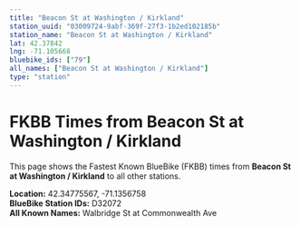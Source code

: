 ```yaml
---
title: "Beacon St at Washington / Kirkland"
station_uuid: "03009724-9abf-369f-27f3-1b2ed102185b"
station_name: "Beacon St at Washington / Kirkland"
lat: 42.37842
lng: -71.105668
bluebike_ids: ["79"]
all_names: ["Beacon St at Washington / Kirkland"]
type: "station"
---
```


# FKBB Times from Beacon St at Washington / Kirkland

This page shows the Fastest Known BlueBike (FKBB) times from **Beacon St at Washington / Kirkland** to all other stations.

**Location:** 42.34775567, -71.1356758  
**BlueBike Station IDs:** D32072  
**All Known Names:** Walbridge St at Commonwealth Ave

